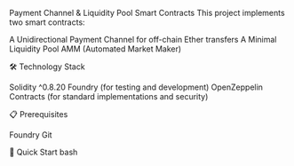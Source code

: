Payment Channel & Liquidity Pool Smart Contracts
This project implements two smart contracts:

A Unidirectional Payment Channel for off-chain Ether transfers
A Minimal Liquidity Pool AMM (Automated Market Maker)

🛠 Technology Stack

Solidity ^0.8.20
Foundry (for testing and development)
OpenZeppelin Contracts (for standard implementations and security)

📋 Prerequisites

Foundry
Git

🚀 Quick Start
bash